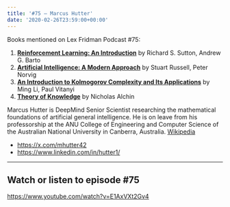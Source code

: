 ```yaml
---
title: '#75 – Marcus Hutter'
date: '2020-02-26T23:59:00+00:00'
---
```


Books mentioned on Lex Fridman Podcast #75:

1. <b><a href="https://amzn.to/3Xkckgh" target="_blank" rel="sponsored noopener noreferrer">Reinforcement Learning: An Introduction</a></b> by Richard S. Sutton, Andrew G. Barto
2. <b><a href="https://amzn.to/3tMNEji" target="_blank" rel="sponsored noopener noreferrer">Artificial Intelligence: A Modern Approach</a></b> by Stuart Russell, Peter Norvig
3. <b><a href="https://amzn.to/3tK1m6v" target="_blank" rel="sponsored noopener noreferrer">An Introduction to Kolmogorov Complexity and Its Applications</a></b> by Ming Li, Paul Vitanyi
4. <b><a href="https://amzn.to/3gh5ZBX" target="_blank" rel="sponsored noopener noreferrer">Theory of Knowledge</a></b> by Nicholas Alchin

<!--more-->

Marcus Hutter is DeepMind Senior Scientist researching the mathematical foundations of artificial general intelligence. He is on leave from his professorship at the ANU College of Engineering and Computer Science of the Australian National University in Canberra, Australia. <a href="https://en.wikipedia.org/wiki/Marcus_Hutter" target="_blank">Wikipedia</a>

- <a href="https://x.com/mhutter42" target="_blank">https://x.com/mhutter42</a>
- <a href="https://www.linkedin.com/in/hutter1/" target="_blank">https://www.linkedin.com/in/hutter1/</a>

- - - - - -

## Watch or listen to episode #75

<https://www.youtube.com/watch?v=E1AxVXt2Gv4>